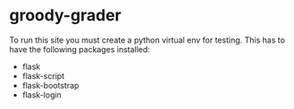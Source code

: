 groody-grader
=============

To run this site you must create a python virtual env for testing. This has to have the following packages installed:

 * flask
 * flask-script
 * flask-bootstrap
 * flask-login
